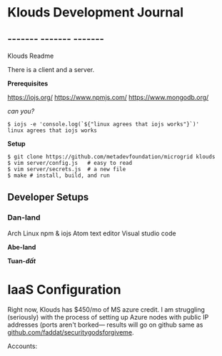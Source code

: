# Klouds Development Journal









## ------- ------- -------

Klouds Readme

There is a client and a server.

**Prerequisites**

https://iojs.org/
https://www.npmjs.com/
https://www.mongodb.org/

*can you?*

```
$ iojs -e 'console.log(`${"linux agrees that iojs works"}`)'
linux agrees that iojs works
```


**Setup**

```
$ git clone https://github.com/metadevfoundation/microgrid klouds
$ vim server/config.js   # easy to read
$ vim server/secrets.js  # a new file
$ make # install, build, and run
```




## Developer Setups

### Dan-land

Arch Linux
 npm & iojs
Atom text editor
Visual studio code

**Abe-land**


**Tuan-*đất***


# IaaS Configuration

Right now, Klouds has $450/mo of MS azure credit.  I am struggling (seriously) with the process of setting up Azure nodes with public IP addresses (ports aren't borked— results will go on github same as [github.com/faddat/securitygodsforgiveme](http://github.com/faddat/securitygodsforgiveme).  

Accounts:

